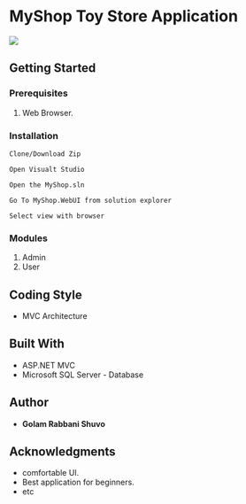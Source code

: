 # MyShop Toy Store Application

![](https://media.giphy.com/media/2WxiHRrT3892HgKIUQ/giphy.gif)

## Getting Started

### Prerequisites

1. Web Browser.

### Installation

```
Clone/Download Zip
```
```
Open Visualt Studio
```
```
Open the MyShop.sln
```
```
Go To MyShop.WebUI from solution explorer
```
```
Select view with browser
````

### Modules

1. Admin
2. User


## Coding Style

* MVC Architecture

## Built With
* ASP.NET MVC
* Microsoft SQL Server - Database

## Author

* **Golam Rabbani Shuvo** 


## Acknowledgments

* comfortable UI.
* Best application for beginners.
* etc
